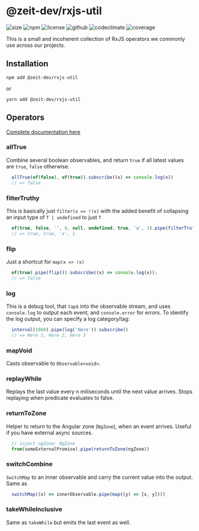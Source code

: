# @zeit-dev/rxjs-util
![size](https://badgen.net/bundlephobia/minzip/@zeit-dev/rxjs-util)
![npm](https://badgen.net/npm/v/@zeit-dev/rxjs-util)
![license](https://badgen.net/npm/license/@zeit-dev/rxjs-util)
![github](https://badgen.net/github/checks/zeitdev/rxjs-util)
![codeclimate](https://badgen.net/codeclimate/maintainability/zeitdev/rxjs-util)
![coverage](https://badgen.net/codeclimate/coverage/zeitdev/rxjs-util)


This is a small and incoherent collection of RxJS operators we commonly
use across our projects.

## Installation

```shell
npm add @zeit-dev/rxjs-util
```
or
```shell
yarn add @zeit-dev/rxjs-util
```

## Operators

[Complete documentation here](https://zeitdev.github.io/rxjs-util/modules/operators.html)

### allTrue

Combine several boolean observables, and return `true` if 
all latest values are `true`, `false` otherwise.

```typescript
  allTrue(of(false), of(true)).subscribe((x) => console.log(x))
  // => false
``` 

### filterTruthy

This is basically just `filter(x => !!x)` with the 
added benefit of collapsing an input type of `T | undefined` to just `T`

```typescript
  of(true, false, '', 0, null, undefined, true, 'a', 1).pipe(filterTruthy()).subscribe((x) => console.log(x));
  // => true, true, 'a', 1
``` 

### flip

Just a shortcut for `map(x => !x)`

```typescript
  of(true).pipe(flip()).subscribe((x) => console.log(x));
  // => false
``` 

### log

This is a debug tool, that `tap`s into the observable stream,
and uses `console.log` to output each event, and `console.error` for
errors. To identify the log output, you can specify a log category/tag:

```typescript
  interval(1000).pipe(log('Here')).subscribe()
  // => Here 1, Here 2, Here 3
``` 

### mapVoid

Casts observable to `Observable<void>`.

### replayWhile

Replays the last value every n miliseconds until the next value arrives.
Stops replaying when predicate evaluates to false.

### returnToZone

Helper to return to the Angular zone (`NgZone`), when an event arrives.
Useful if you have external async sources.

```typescript
  // inject ngZone: NgZone
  from(someExternalPromise).pipe(returnToZone(ngZone))
```

### switchCombine

`SwitchMap` to an inner observable and carry the current value into the output.
Same as

```typescript
  switchMap((x) => innerObservable.pipe(map((y) => [x, y])))
```

### takeWhileInclusive

Same as `takeWhile` but emits the last event as well.
